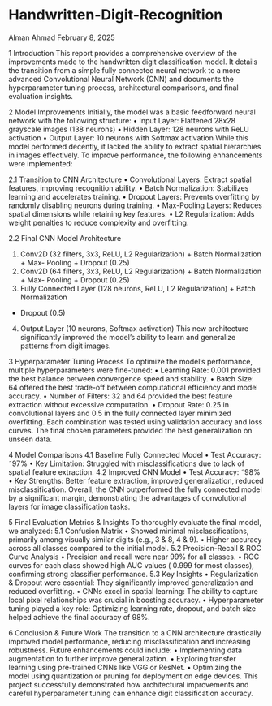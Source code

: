 # Handwritten-Digit-Recognition
Alman Ahmad
February 8, 2025

1 Introduction
This report provides a comprehensive overview of the improvements made to the handwritten
digit classification model. It details the transition from a simple fully connected
neural network to a more advanced Convolutional Neural Network (CNN) and documents
the hyperparameter tuning process, architectural comparisons, and final evaluation insights.

2 Model Improvements
Initially, the model was a basic feedforward neural network with the following structure:
• Input Layer: Flattened 28x28 grayscale images (138 neurons)
• Hidden Layer: 128 neurons with ReLU activation
• Output Layer: 10 neurons with Softmax activation
While this model performed decently, it lacked the ability to extract spatial hierarchies
in images effectively. To improve performance, the following enhancements were implemented:

2.1 Transition to CNN Architecture
• Convolutional Layers: Extract spatial features, improving recognition ability.
• Batch Normalization: Stabilizes learning and accelerates training.
• Dropout Layers: Prevents overfitting by randomly disabling neurons during training.
• Max-Pooling Layers: Reduces spatial dimensions while retaining key features.
• L2 Regularization: Adds weight penalties to reduce complexity and overfitting.

2.2 Final CNN Model Architecture
1. Conv2D (32 filters, 3x3, ReLU, L2 Regularization) + Batch Normalization + Max-
Pooling + Dropout (0.25)
2. Conv2D (64 filters, 3x3, ReLU, L2 Regularization) + Batch Normalization + Max-
Pooling + Dropout (0.25)
3. Fully Connected Layer (128 neurons, ReLU, L2 Regularization) + Batch Normalization
+ Dropout (0.5)
4. Output Layer (10 neurons, Softmax activation)
This new architecture significantly improved the model’s ability to learn and generalize
patterns from digit images.

3 Hyperparameter Tuning Process
To optimize the model’s performance, multiple hyperparameters were fine-tuned:
• Learning Rate: 0.001 provided the best balance between convergence speed and
stability.
• Batch Size: 64 offered the best trade-off between computational efficiency and
model accuracy.
• Number of Filters: 32 and 64 provided the best feature extraction without excessive
computation.
• Dropout Rate: 0.25 in convolutional layers and 0.5 in the fully connected layer
minimized overfitting.
Each combination was tested using validation accuracy and loss curves. The final chosen
parameters provided the best generalization on unseen data.

4 Model Comparisons
4.1 Baseline Fully Connected Model
• Test Accuracy: ˜97%
• Key Limitation: Struggled with misclassifications due to lack of spatial feature
extraction.
4.2 Improved CNN Model
• Test Accuracy: ˜98%
• Key Strengths: Better feature extraction, improved generalization, reduced misclassification.
Overall, the CNN outperformed the fully connected model by a significant margin, demonstrating
the advantages of convolutional layers for image classification tasks.

5 Final Evaluation Metrics & Insights
To thoroughly evaluate the final model, we analyzed:
5.1 Confusion Matrix
• Showed minimal misclassifications, primarily among visually similar digits (e.g., 3
& 8, 4 & 9).
• Higher accuracy across all classes compared to the initial model.
5.2 Precision-Recall & ROC Curve Analysis
• Precision and recall were near 99% for all classes.
• ROC curves for each class showed high AUC values ( 0.999 for most classes), confirming
strong classifier performance.
5.3 Key Insights
• Regularization & Dropout were essential: They significantly improved generalization
and reduced overfitting.
• CNNs excel in spatial learning: The ability to capture local pixel relationships
was crucial in boosting accuracy.
• Hyperparameter tuning played a key role: Optimizing learning rate, dropout,
and batch size helped achieve the final accuracy of 98%.

6 Conclusion & Future Work
The transition to a CNN architecture drastically improved model performance, reducing
misclassification and increasing robustness. Future enhancements could include:
• Implementing data augmentation to further improve generalization.
• Exploring transfer learning using pre-trained CNNs like VGG or ResNet.
• Optimizing the model using quantization or pruning for deployment on edge
devices.
This project successfully demonstrated how architectural improvements and careful hyperparameter
tuning can enhance digit classification accuracy.
